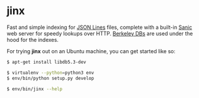 # jinx

Fast and simple indexing for [JSON Lines](http://jsonlines.org/) files, complete with
a built-in [Sanic](https://sanic.readthedocs.io) web server for speedy lookups over HTTP. 
[Berkeley DBs](https://pypi.org/project/bsddb3/) are used under the hood for the indexes.

For trying **jinx** out on an Ubuntu machine, you can get started like so:

```sh
$ apt-get install libdb5.3-dev

$ virtualenv --python=python3 env
$ env/bin/python setup.py develop

$ env/bin/jinx --help
```
